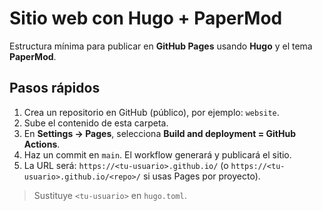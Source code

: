 # Sitio web con Hugo + PaperMod

Estructura mínima para publicar en **GitHub Pages** usando **Hugo** y el tema **PaperMod**.

## Pasos rápidos

1. Crea un repositorio en GitHub (público), por ejemplo: `website`.
2. Sube el contenido de esta carpeta.
3. En **Settings → Pages**, selecciona **Build and deployment = GitHub Actions**.
4. Haz un commit en `main`. El workflow generará y publicará el sitio.
5. La URL será: `https://<tu-usuario>.github.io/` (o `https://<tu-usuario>.github.io/<repo>/` si usas Pages por proyecto).

> Sustituye `<tu-usuario>` en `hugo.toml`.
